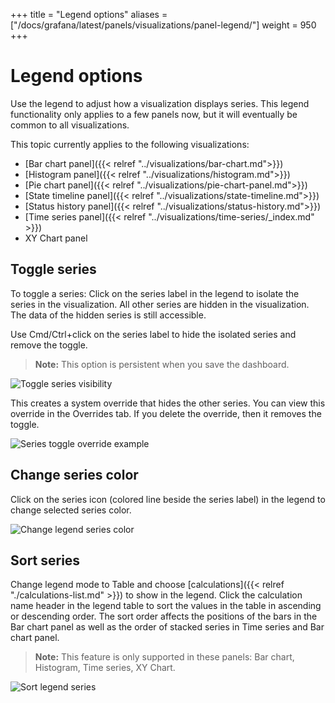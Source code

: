 +++
title = "Legend options"
aliases = ["/docs/grafana/latest/panels/visualizations/panel-legend/"]
weight = 950
+++

# Legend options

Use the legend to adjust how a visualization displays series. This legend functionality only applies to a few panels now, but it will eventually be common to all visualizations.

This topic currently applies to the following visualizations:

- [Bar chart panel]({{< relref "../visualizations/bar-chart.md">}})
- [Histogram panel]({{< relref "../visualizations/histogram.md">}})
- [Pie chart panel]({{< relref "../visualizations/pie-chart-panel.md">}})
- [State timeline panel]({{< relref "../visualizations/state-timeline.md">}})
- [Status history panel]({{< relref "../visualizations/status-history.md">}})
- [Time series panel]({{< relref "../visualizations/time-series/_index.md" >}})
- XY Chart panel

## Toggle series

To toggle a series:
Click on the series label in the legend to isolate the series in the visualization.
All other series are hidden in the visualization. The data of the hidden series is still accessible.

Use Cmd/Ctrl+click on the series label to hide the isolated series and remove the toggle.

> **Note:** This option is persistent when you save the dashboard.

![Toggle series visibility](/static/img/docs/legend/legend-series-toggle-7-5.png)

This creates a system override that hides the other series. You can view this override in the Overrides tab. If you delete the override, then it removes the toggle.

![Series toggle override example](/static/img/docs/legend/legend-series-override-7-5.png)

## Change series color

Click on the series icon (colored line beside the series label) in the legend to change selected series color.

![Change legend series color](/static/img/docs/legend/legend-series-color-7-5.png)

## Sort series

Change legend mode to Table and choose [calculations]({{< relref "./calculations-list.md" >}}) to show in the legend. Click the calculation name header in the legend table to sort the values in the table in ascending or descending order. 
The sort order affects the positions of the bars in the Bar chart panel as well as the order of stacked series in Time series and Bar chart panel.

> **Note:** This feature is only supported in these panels: Bar chart, Histogram, Time series, XY Chart.

![Sort legend series](/static/img/docs/legend/legend-series-sort-8-3.png)
